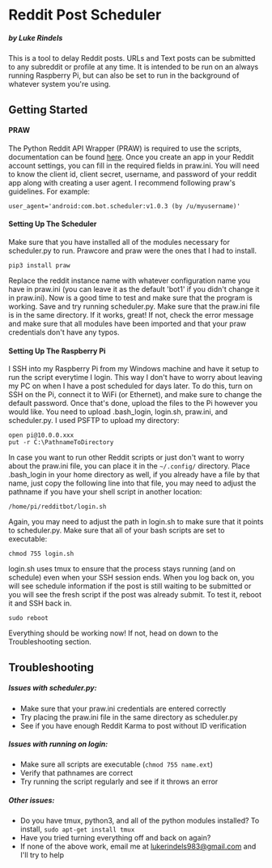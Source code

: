 # Reddit Post Scheduler
##### by Luke Rindels

This is a tool to delay Reddit posts. URLs and Text posts can be submitted to any subreddit or profile at any time. It is intended to be run on an always running Raspberry Pi, but can also be set to run in the background of whatever system you're using. 

## Getting Started
#### PRAW
The Python Reddit API Wrapper (PRAW) is required to use the scripts, documentation can be found [here](https://praw.readthedocs.io/en/latest/getting_started/quick_start.html "PRAW | Getting Started"). Once you create an app in your Reddit account settings, you can fill in the required fields in praw.ini. You will need to know the client id, client secret, username, and password of your reddit app along with creating a user agent. I recommend following praw's guidelines. For example:
```
user_agent='android:com.bot.scheduler:v1.0.3 (by /u/myusername)'
```
#### Setting Up The Scheduler
Make sure that you have installed all of the modules necessary for scheduler.py to run. Prawcore and praw were the ones that I had to install.
```
pip3 install praw
```
Replace the reddit instance name with whatever configuration name you have in praw.ini (you can leave it as the default 'bot1' if you didn't change it in praw.ini). Now is a good time to test and make sure that the program is working. Save and try running scheduler.py. Make sure that the praw.ini file is in the same directory. If it works, great! If not, check the error message and make sure that all modules have been imported and that your praw credentials don't have any typos.
#### Setting Up The Raspberry Pi
I SSH into my Raspberry Pi from my Windows machine and have it setup to run the script everytime I login. This way I don't have to worry about leaving my PC on when I have a post scheduled for days later. To do this, turn on SSH on the Pi, connect it to WiFi (or Ethernet), and make sure to change the default password. Once that's done, upload the files to the Pi however you would like. You need to upload .bash_login, login.sh, praw.ini, and scheduler.py. I used PSFTP to upload my directory:
```
open pi@10.0.0.xxx
put -r C:\PathnameToDirectory
```
In case you want to run other Reddit scripts or just don't want to worry about the praw.ini file, you can place it in the `~/.config/` directory. Place .bash_login in your home directory as well, if you already have a file by that name, just copy the following line into that file, you may need to adjust the pathname if you have your shell script in another location:
```
/home/pi/redditbot/login.sh
```
Again, you may need to adjust the path in login.sh to make sure that it points to scheduler.py. Make sure that all of your bash scripts are set to executable:
```
chmod 755 login.sh
```
login.sh uses tmux to ensure that the process stays running (and on schedule) even when your SSH session ends. When you log back on, you will see schedule information if the post is still waiting to be submitted or you will see the fresh script if the post was already submit. To test it, reboot it and SSH back in.
```
sudo reboot
```
Everything should be working now! If not, head on down to the Troubleshooting section.

## Troubleshooting 
##### Issues with scheduler.py:
* Make sure that your praw.ini credentials are entered correctly
* Try placing the praw.ini file in the same directory as scheduler.py
* See if you have enough Reddit Karma to post without ID verification
##### Issues with running on login:
* Make sure all scripts are executable (`chmod 755 name.ext`)
* Verify that pathnames are correct
* Try running the script regularly and see if it throws an error
##### Other issues:
* Do you have tmux, python3, and all of the python modules installed? To install, `sudo apt-get install tmux`
* Have you tried turning everything off and back on again?
* If none of the above work, email me at lukerindels983@gmail.com and I'll try to help
